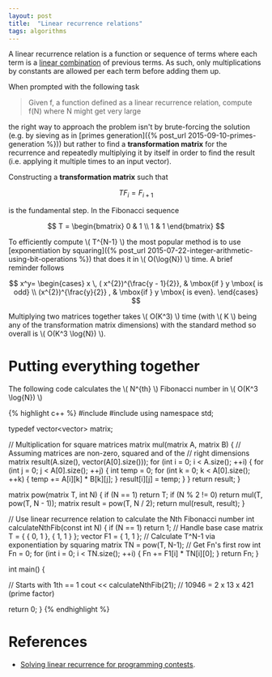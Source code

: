 ```yaml
---
layout: post
title:  "Linear recurrence relations"
tags: algorithms
---
```


A linear recurrence relation is a function or sequence of terms where each term is a [linear combination](https://en.wikipedia.org/wiki/Linear_combination) of previous terms. As such, only multiplications by constants are allowed per each term before adding them up.

When prompted with the following task

> Given f, a function defined as a linear recurrence relation, compute f(N) where N might get very large

the right way to approach the problem isn't by brute-forcing the solution (e.g. by sieving as in [primes generation]({% post_url 2015-09-10-primes-generation %})) but rather to find a **transformation matrix** for the recurrence and repeatedly multiplying it by itself in order to find the result (i.e. applying it multiple times to an input vector).

Constructing a  **transformation matrix** such that

$$ TF_i = F_{i+1} $$

is the fundamental step. In the Fibonacci sequence

$$ T = \begin{bmatrix} 0 & 1 \\ 1 & 1 \end{bmatrix} $$

To efficiently compute \\( T^{N-1} \\) the most popular method is to use [exponentiation by squaring]({% post_url 2015-07-22-integer-arithmetic-using-bit-operations %}) that does it in \\( O(\log{N}) \\) time. A brief reminder follows

$$
x^y=
    \begin{cases}
                x \, ( x^{2})^{\frac{y - 1}{2}}, & \mbox{if } y \mbox{ is odd} \\
                (x^{2})^{\frac{y}{2}} , & \mbox{if } y \mbox{ is even}.
     \end{cases}
$$

Multiplying two matrices together takes \\( O(K^3) \\) time (with \\( K \\) being any of the transformation matrix dimensions) with the standard method so overall is \\( O(K^3 \log{N}) \\).

Putting everything together
======

The following code calculates the \\( N^{th} \\) Fibonacci number in \\( O(K^3 \log{N}) \\)

{% highlight c++ %}
#include <iostream>
#include <vector>
using namespace std;

typedef vector<vector<int>> matrix;

// Multiplication for square matrices
matrix mul(matrix A, matrix B) {
  // Assuming matrices are non-zero, squared and of the
  // right dimensions
  matrix result(A.size(), vector<int>(A[0].size()));
  for (int i = 0; i < A.size(); ++i) {
    for (int j = 0; j < A[0].size(); ++j) {
      int temp = 0;
      for (int k = 0; k < A[0].size(); ++k) {
        temp += A[i][k] * B[k][j];
      }
      result[i][j] = temp;
    }
  }
  return result;
}

matrix pow(matrix T, int N) {
  if (N == 1)
    return T;
  if (N % 2 != 0)
    return mul(T, pow(T, N - 1));
  matrix result = pow(T, N / 2);
  return mul(result, result);
}

// Use linear recurrence relation to calculate the Nth Fibonacci number
int calculateNthFib(const int N) {
  if (N == 1)
    return 1; // Handle base case
  matrix T = {
    { 0, 1 },
    { 1, 1 }
  };
  vector<int> F1 = { 1, 1 };
  // Calculate T^N-1 via exponentiation by squaring
  matrix TN = pow(T, N-1);
  // Get Fn's first row
  int Fn = 0;
  for (int i = 0; i < TN.size(); ++i) {
    Fn += F1[i] * TN[i][0];
  }
  return Fn;
}

int main() {

  // Starts with 1th == 1
  cout << calculateNthFib(21); // 10946 = 2 x 13 x 421 (prime factor)
  
  return 0;
}
{% endhighlight %}

References
======
* [Solving linear recurrence for programming contests](http://fusharblog.com/solving-linear-recurrence-for-programming-contest/).
